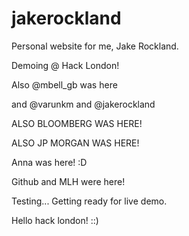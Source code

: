 # jakerockland
Personal website for me, Jake Rockland.

Demoing @ Hack London!

Also @mbell_gb was here

and @varunkm and @jakerockland

ALSO BLOOMBERG WAS HERE!

ALSO JP MORGAN WAS HERE!

Anna was here! :D

Github and MLH were here!

Testing... Getting ready for live demo.

Hello hack london! ::)
